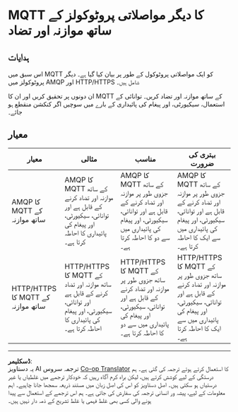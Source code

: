 <!--
CO_OP_TRANSLATOR_METADATA:
{
  "original_hash": "0d4033cdd7b5b5475c63770102e38480",
  "translation_date": "2025-08-26T23:18:18+00:00",
  "source_file": "1-getting-started/lessons/4-connect-internet/assignment.md",
  "language_code": "ur"
}
-->
# MQTT کا دیگر مواصلاتی پروٹوکولز کے ساتھ موازنہ اور تضاد

## ہدایات

اس سبق میں MQTT کو ایک مواصلاتی پروٹوکول کے طور پر بیان کیا گیا ہے۔ دیگر پروٹوکولز میں AMQP اور HTTP/HTTPS شامل ہیں۔

ان دونوں پر تحقیق کریں اور ان کا MQTT کے ساتھ موازنہ اور تضاد کریں۔ توانائی کے استعمال، سیکیورٹی، اور پیغام کی پائیداری کے بارے میں سوچیں اگر کنکشن منقطع ہو جائے۔

## معیار

| معیار | مثالی | مناسب | بہتری کی ضرورت |
| ------ | ------ | ------ | --------------- |
| AMQP کا MQTT کے ساتھ موازنہ | AMQP کا MQTT کے ساتھ موازنہ اور تضاد کرنے کے قابل ہے اور توانائی، سیکیورٹی، اور پیغام کی پائیداری کا احاطہ کرتا ہے۔ | AMQP کا MQTT کے ساتھ جزوی طور پر موازنہ اور تضاد کرنے کے قابل ہے اور توانائی، سیکیورٹی، اور پیغام کی پائیداری میں سے دو کا احاطہ کرتا ہے۔ | AMQP کا MQTT کے ساتھ جزوی طور پر موازنہ اور تضاد کرنے کے قابل ہے اور توانائی، سیکیورٹی، اور پیغام کی پائیداری میں سے ایک کا احاطہ کرتا ہے۔ |
| HTTP/HTTPS کا MQTT کے ساتھ موازنہ | HTTP/HTTPS کا MQTT کے ساتھ موازنہ اور تضاد کرنے کے قابل ہے اور توانائی، سیکیورٹی، اور پیغام کی پائیداری کا احاطہ کرتا ہے۔ | HTTP/HTTPS کا MQTT کے ساتھ جزوی طور پر موازنہ اور تضاد کرنے کے قابل ہے اور توانائی، سیکیورٹی، اور پیغام کی پائیداری میں سے دو کا احاطہ کرتا ہے۔ | HTTP/HTTPS کا MQTT کے ساتھ جزوی طور پر موازنہ اور تضاد کرنے کے قابل ہے اور توانائی، سیکیورٹی، اور پیغام کی پائیداری میں سے ایک کا احاطہ کرتا ہے۔ |

---

**ڈسکلیمر**:  
یہ دستاویز AI ترجمہ سروس [Co-op Translator](https://github.com/Azure/co-op-translator) کا استعمال کرتے ہوئے ترجمہ کی گئی ہے۔ ہم درستگی کے لیے کوشش کرتے ہیں، لیکن براہ کرم آگاہ رہیں کہ خودکار ترجمے میں غلطیاں یا غیر درستیاں ہو سکتی ہیں۔ اصل دستاویز کو اس کی اصل زبان میں مستند ذریعہ سمجھا جانا چاہیے۔ اہم معلومات کے لیے، پیشہ ور انسانی ترجمہ کی سفارش کی جاتی ہے۔ ہم اس ترجمے کے استعمال سے پیدا ہونے والی کسی بھی غلط فہمی یا غلط تشریح کے ذمہ دار نہیں ہیں۔